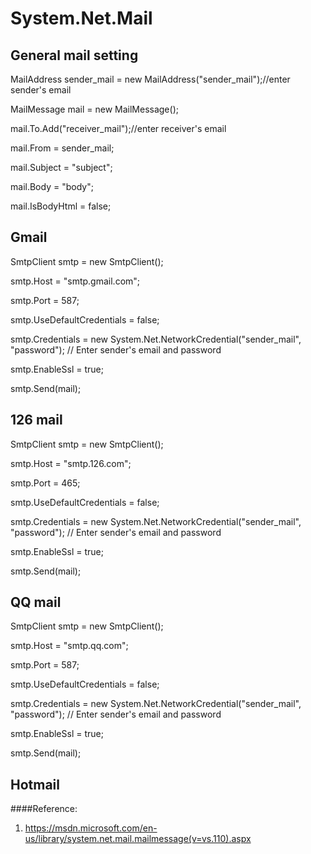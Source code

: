 # System.Net.Mail

## General mail setting
MailAddress sender_mail = new MailAddress("sender_mail");//enter sender's email

MailMessage mail = new MailMessage();  

mail.To.Add("receiver_mail");//enter receiver's email

mail.From = sender_mail;

mail.Subject = "subject";  

mail.Body = "body"; 

mail.IsBodyHtml = false;


## Gmail
SmtpClient smtp = new SmtpClient();

smtp.Host = "smtp.gmail.com";

smtp.Port = 587;  

smtp.UseDefaultCredentials = false; 

smtp.Credentials = new System.Net.NetworkCredential("sender_mail", "password"); // Enter sender's email and password 

smtp.EnableSsl = true;

smtp.Send(mail);

## 126 mail
SmtpClient smtp = new SmtpClient();

smtp.Host = "smtp.126.com"; 

smtp.Port = 465; 

smtp.UseDefaultCredentials = false;  

smtp.Credentials = new System.Net.NetworkCredential("sender_mail", "password"); // Enter sender's email and password 

smtp.EnableSsl = true;

smtp.Send(mail);

## QQ mail
SmtpClient smtp = new SmtpClient(); 

smtp.Host = "smtp.qq.com";

smtp.Port = 587;  

smtp.UseDefaultCredentials = false;  

smtp.Credentials = new System.Net.NetworkCredential("sender_mail", "password"); // Enter sender's email and password 

smtp.EnableSsl = true;

smtp.Send(mail);

## Hotmail



####Reference:
1. https://msdn.microsoft.com/en-us/library/system.net.mail.mailmessage(v=vs.110).aspx
